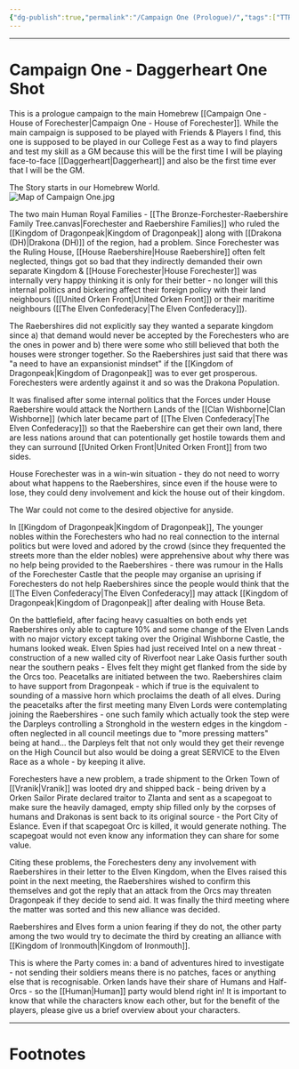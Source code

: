 ```yaml
---
{"dg-publish":true,"permalink":"/Campaign One (Prologue)/","tags":["TTRPG"]}
---
```



---
# Campaign One - Daggerheart One Shot
This is a prologue campaign to the main Homebrew [[Campaign One - House of Forechester\|Campaign One - House of Forechester]]. While the main campaign is supposed to be played with Friends & Players I find, this one is supposed to be played in our College Fest as a way to find players and test my skill as a GM because this will be the first time I will be playing face-to-face [[Daggerheart\|Daggerheart]] and also be the first time ever that I will be the GM.

The Story starts in our Homebrew World.    
![Map of Campaign One.jpg](/img/user/Vaulted%20Images/Map%20of%20Campaign%20One.jpg)

The two main Human Royal Families - [[The Bronze-Forchester-Raebershire Family Tree.canvas\|Forechester and Raebershire Families]] who ruled the [[Kingdom of Dragonpeak\|Kingdom of Dragonpeak]] along with [[Drakona (DH)\|Drakona (DH)]] of the region, had a problem. Since Forechester was the Ruling House, [[House Raebershire\|House Raebershire]] often felt neglected, things got so bad that they indirectly demanded their own separate Kingdom & [[House Forechester\|House Forechester]] was internally very happy thinking it is only for their better - no longer will this internal politics and bickering affect their foreign policy with their land neighbours ([[United Orken Front\|United Orken Front]]) or their maritime neighbours ([[The Elven Confederacy\|The Elven Confederacy]]).

The Raebershires did not explicitly say they wanted a separate kingdom since a) that demand would never be accepted by the Forechesters who are the ones in power and b) there were some who still believed that both the houses were stronger together.
So the Raebershires just said that there was "a need to have an expansionist mindset" if the [[Kingdom of Dragonpeak\|Kingdom of Dragonpeak]] was to ever get prosperous. Forechesters were ardently against it and so was the Drakona Population.

It was finalised after some internal politics that the Forces under House Raebershire would attack the Northern Lands of the [[Clan Wishborne\|Clan Wishborne]] (which later became part of [[The Elven Confederacy\|The Elven Confederacy]]) so that the Raebershire can get their own land, there are less nations around that can potentionally get hostile towards them and they can surround [[United Orken Front\|United Orken Front]] from two sides.

House Forechester was in a win-win situation - they do not need to worry about what happens to the Raebershires, since even if the house were to lose, they could deny involvement and kick the house out of their kingdom.

The War could not come to the desired objective for anyside. 

In [[Kingdom of Dragonpeak\|Kingdom of Dragonpeak]], The younger nobles within the Forechesters who had no real connection to the internal politics but were loved and adored by the crowd (since they frequented the streets more than the elder nobles) were apprehensive about why there was no help being provided to the Raebershires - there was rumour in the Halls of the Forechester Castle that the people may organise an uprising if Forechesters do not help Raebershires since the people would think that the [[The Elven Confederacy\|The Elven Confederacy]] may attack [[Kingdom of Dragonpeak\|Kingdom of Dragonpeak]] after dealing with House Beta.

On the battlefield, after facing heavy casualties on both ends yet Raebershires only able to  capture 10% and some change of the Elven Lands with no major victory except taking over the Original Wishborne Castle, the humans looked weak. Elven Spies had just received Intel on a new threat - construction of a new walled city of Riverfoot near Lake Oasis further south near the southern peaks - Elves felt they might get flanked from the side by the Orcs too. Peacetalks are initiated between the two. Raebershires claim to have support from Dragonpeak - which if true is the equivalent to sounding of a massive horn which proclaims the death of all elves. During the peacetalks after the first meeting many Elven Lords were contemplating joining the Raebershires - one such family which actually took the step were the Darpleys controlling a Stronghold in the western edges in the kingdom - often neglected in all council meetings due to "more pressing matters" being at hand... the Darpleys felt that not only would they get their revenge on the High Council but also would be doing a great SERVICE to the Elven Race as a whole - by keeping it alive.

Forechesters have a new problem, a trade shipment to the Orken Town of [[Vranik\|Vranik]] was looted dry and shipped back - being driven by a Orken Sailor Pirate declared traitor to Zlanta and sent as a scapegoat to make sure the heavily damaged, empty ship filled only by the corpses of humans and Drakonas is sent back to its original source - the Port City of Eslance. Even if that scapegoat Orc is killed, it would generate nothing. The scapegoat would not even know any information they can share for some value.

Citing these problems, the Forechesters deny any involvement with Raebershires in their letter to the Elven Kingdom, when the Elves raised this point in the next meeting, the Raebershires wished to confirm this themselves and got the reply that an attack from the Orcs may threaten Dragonpeak if they decide to send aid. It was finally the third meeting where the matter was sorted and this new alliance was decided.

Raebershires and Elves form a union fearing if they do not, the other party among the two would try to decimate the third by creating an alliance with [[Kingdom of Ironmouth\|Kingdom of Ironmouth]].

This is where the Party comes in: a band of adventures hired to investigate - not sending their soldiers means there is no patches, faces or anything else that is recognisable. Orken lands have their share of Humans and Half-Orcs - so the [[Human\|Human]] party would blend right in! It is important to know that while the characters know each other, but for the benefit of the players, please give us a brief overview about your characters. 

---
# Footnotes
